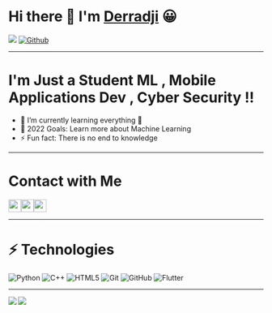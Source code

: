 <!--
**D691B2/D691B2** is a ✨ _special_ ✨ repository because its `README.md` (this file) appears on your GitHub profile.
-->
# Hi there 👋 I'm [Derradji][facebook] 😀

![](https://visitor-badge.laobi.icu/badge?page_id=D691B2.D691B2) [![Github](https://img.shields.io/github/followers/D691B2?label=Followers&logo=Github)](https://github.com/D691B2)
<hr>

# I'm Just a Student ML , Mobile Applications Dev , Cyber Security !!

- 🌱 I’m currently learning everything 🤣
- 🥅 2022 Goals: Learn more about Machine Learning
- ⚡ Fun fact: There is no end to knowledge

<hr>

# Contact with Me 

<p align=""><a href="https://twitter.com/b76f_derradji"><img src="https://img.shields.io/badge/twitter-%231DA1F2.svg?&style=for-the-badge&logo=twitter&logoColor=white" height=25></a><a href="https://www.instagram.com/derradj.i/"><img src="https://img.shields.io/badge/instagram-%23E4405F.svg?&style=for-the-badge&logo=instagram&logoColor=white" height=25></a><a href="https://web.facebook.com/8277e0910d750195b448797616e091ad"><img src="https://img.shields.io/badge/Facebook-%231DA1F2.svg?&style=for-the-badge&logo=facebook&logoColor=white" height=25></a>
</p>

<hr>

# ⚡ Technologies

![Python](https://img.shields.io/badge/-Python-black?style=flat-square&logo=Python)
![C++](https://img.shields.io/badge/-C++-00599C?style=flat-square&logo=c)
![HTML5](https://img.shields.io/badge/-HTML5-E34F26?style=flat-square&logo=html5&logoColor=white)
![Git](https://img.shields.io/badge/-Git-black?style=flat-square&logo=git)
![GitHub](https://img.shields.io/badge/-GitHub-181717?style=flat-square&logo=github)
![Flutter](https://img.shields.io/badge/-Flutter-00599C?style=flat-square&logo=flutter)

<hr>
<div>
<a href="https://github-readme-stats.vercel.app/api?username=D691B2&theme=tokyonight">
  <img  align="left" src="https://github-readme-stats.vercel.app/api?username=D691B2&count_private=true&show_icons=true&theme=tokyonight" />
</a>
<a href="https://github-readme-stats.vercel.app/api/top-langs/?username=D691B2&hide=php&theme=tokyonight">
  <img align="left" src="https://github-readme-stats.vercel.app/api/top-langs/?username=D691B2&hide=php&theme=tokyonight" />
</a>
</div>

</div>

[facebook]: https://web.facebook.com/8277e0910d750195b448797616e091ad

